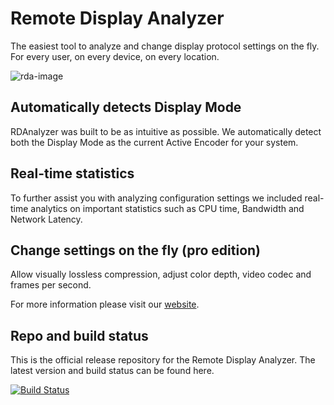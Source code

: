 # Remote Display Analyzer

The easiest tool to analyze and change display protocol settings on the fly.
For every user, on every device, on every location.

![rda-image](https://rdanalyzer.com/wp-content/uploads/2020/02/hdx.png)

## Automatically detects Display Mode
RDAnalyzer was built to be as intuitive as possible. We automatically detect both the Display Mode as the current Active Encoder for your system.

## Real-time statistics
To further assist you with analyzing configuration settings we included real-time analytics on important statistics such as CPU time, Bandwidth and Network Latency.

## Change settings on the fly (pro edition)
Allow visually lossless compression, adjust color depth, video codec and frames per second.

For more information please visit our [website](https://rdanalyzer.com/).

## Repo and build status
This is the official release repository for the Remote Display Analyzer. The latest version and build status can be found here.

[![Build Status](https://bramcw.visualstudio.com/RDA/_apis/build/status/RDA?branchName=master)](https://bramcw.visualstudio.com/RDA/_build/latest?definitionId=3&branchName=master)

